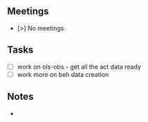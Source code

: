 
## Meetings
- [>] No meetings

## Tasks
- [ ] work on ols-obs - get all the act data ready
- [ ] work more on beh data  creation

## Notes
- 